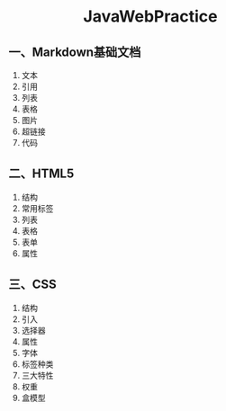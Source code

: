<center>

# JavaWebPractice
</center>

## 一、Markdown基础文档
1. 文本
2. 引用
3. 列表
4. 表格
5. 图片
6. 超链接
7. 代码

## 二、HTML5
1. 结构
2. 常用标签
3. 列表
4. 表格
5. 表单
6. 属性

## 三、CSS
1. 结构
2. 引入
3. 选择器
4. 属性
5. 字体
6. 标签种类
7. 三大特性
8. 权重
9. 盒模型
